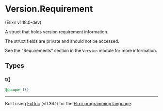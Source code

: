 # Version.Requirement 
(Elixir v1.18.0-dev)

A struct that holds version requirement information.

The struct fields are private and should not be accessed.

See the "Requirements" section in the `Version` module
for more information.


## Types

### t()

```elixir
@opaque t()
```





---
Built using [ExDoc](https://github.com/elixir-lang/ex_doc "ExDoc") (v0.36.1) for the [Elixir programming language](href="https://elixir-lang.org" "Elixir").
